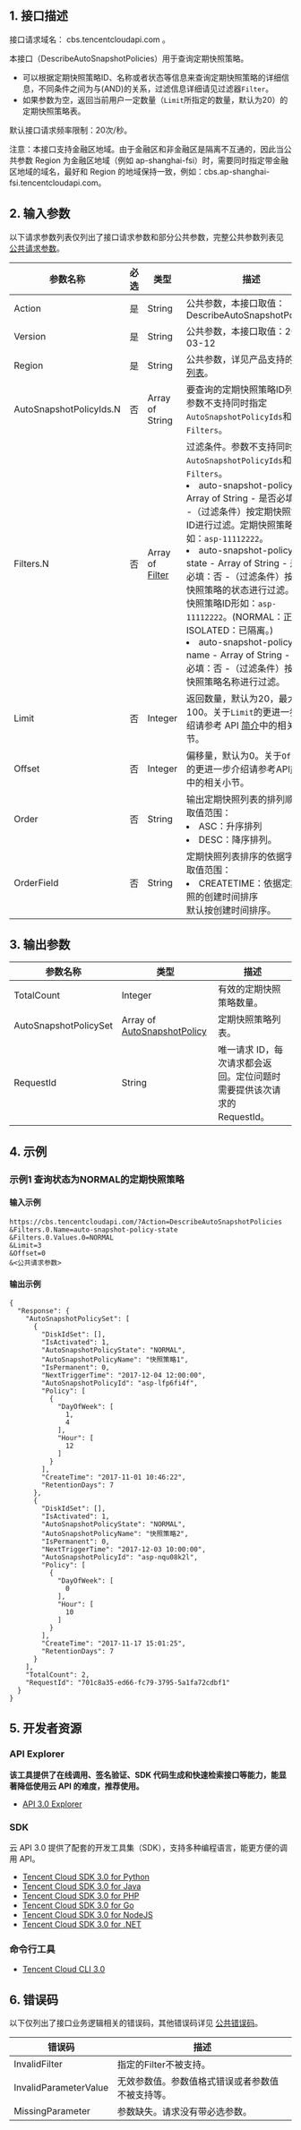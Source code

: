 ## 1. 接口描述

接口请求域名： cbs.tencentcloudapi.com 。

本接口（DescribeAutoSnapshotPolicies）用于查询定期快照策略。

* 可以根据定期快照策略ID、名称或者状态等信息来查询定期快照策略的详细信息，不同条件之间为与(AND)的关系，过滤信息详细请见过滤器`Filter`。
* 如果参数为空，返回当前用户一定数量（`Limit`所指定的数量，默认为20）的定期快照策略表。


默认接口请求频率限制：20次/秒。

注意：本接口支持金融区地域。由于金融区和非金融区是隔离不互通的，因此当公共参数 Region 为金融区地域（例如 ap-shanghai-fsi）时，需要同时指定带金融区地域的域名，最好和 Region 的地域保持一致，例如：cbs.ap-shanghai-fsi.tencentcloudapi.com。



## 2. 输入参数

以下请求参数列表仅列出了接口请求参数和部分公共参数，完整公共参数列表见 [公共请求参数](/document/api/362/15637)。

| 参数名称 | 必选 | 类型 | 描述 |
|---------|---------|---------|---------|
| Action | 是 | String | 公共参数，本接口取值：DescribeAutoSnapshotPolicies |
| Version | 是 | String | 公共参数，本接口取值：2017-03-12 |
| Region | 是 | String | 公共参数，详见产品支持的 [地域列表](/document/api/362/15637#.E5.9C.B0.E5.9F.9F.E5.88.97.E8.A1.A8)。 |
| AutoSnapshotPolicyIds.N | 否 | Array of String | 要查询的定期快照策略ID列表。参数不支持同时指定`AutoSnapshotPolicyIds`和`Filters`。 |
| Filters.N | 否 | Array of [Filter](/document/api/362/15669#Filter) | 过滤条件。参数不支持同时指定`AutoSnapshotPolicyIds`和`Filters`。<br><li>auto-snapshot-policy-id - Array of String - 是否必填：否 -（过滤条件）按定期快照策略ID进行过滤。定期快照策略ID形如：`asp-11112222`。<br><li>auto-snapshot-policy-state - Array of String - 是否必填：否 -（过滤条件）按定期快照策略的状态进行过滤。定期快照策略ID形如：`asp-11112222`。(NORMAL：正常 &#124; ISOLATED：已隔离。)<br><li>auto-snapshot-policy-name - Array of String - 是否必填：否 -（过滤条件）按定期快照策略名称进行过滤。 |
| Limit | 否 | Integer | 返回数量，默认为20，最大值为100。关于`Limit`的更进一步介绍请参考 API [简介](/document/362/13158)中的相关小节。 |
| Offset | 否 | Integer | 偏移量，默认为0。关于`Offset`的更进一步介绍请参考API[简介](/document/362/13158)中的相关小节。 |
| Order | 否 | String | 输出定期快照列表的排列顺序。取值范围：<br><li>ASC：升序排列<br><li>DESC：降序排列。 |
| OrderField | 否 | String | 定期快照列表排序的依据字段。取值范围：<br><li>CREATETIME：依据定期快照的创建时间排序<br>默认按创建时间排序。 |

## 3. 输出参数

| 参数名称 | 类型 | 描述 |
|---------|---------|---------|
| TotalCount | Integer | 有效的定期快照策略数量。|
| AutoSnapshotPolicySet | Array of [AutoSnapshotPolicy](/document/api/362/15669#AutoSnapshotPolicy) | 定期快照策略列表。|
| RequestId | String | 唯一请求 ID，每次请求都会返回。定位问题时需要提供该次请求的 RequestId。|

## 4. 示例

### 示例1 查询状态为NORMAL的定期快照策略

#### 输入示例

```
https://cbs.tencentcloudapi.com/?Action=DescribeAutoSnapshotPolicies
&Filters.0.Name=auto-snapshot-policy-state
&Filters.0.Values.0=NORMAL
&Limit=3
&Offset=0
&<公共请求参数>
```

#### 输出示例

```
{
  "Response": {
    "AutoSnapshotPolicySet": [
      {
        "DiskIdSet": [],
        "IsActivated": 1,
        "AutoSnapshotPolicyState": "NORMAL",
        "AutoSnapshotPolicyName": "快照策略1",
        "IsPermanent": 0,
        "NextTriggerTime": "2017-12-04 12:00:00",
        "AutoSnapshotPolicyId": "asp-lfp6fi4f",
        "Policy": [
          {
            "DayOfWeek": [
              1,
              4
            ],
            "Hour": [
              12
            ]
          }
        ],
        "CreateTime": "2017-11-01 10:46:22",
        "RetentionDays": 7
      },
      {
        "DiskIdSet": [],
        "IsActivated": 1,
        "AutoSnapshotPolicyState": "NORMAL",
        "AutoSnapshotPolicyName": "快照策略2",
        "IsPermanent": 0,
        "NextTriggerTime": "2017-12-03 10:00:00",
        "AutoSnapshotPolicyId": "asp-nqu08k2l",
        "Policy": [
          {
            "DayOfWeek": [
              0
            ],
            "Hour": [
              10
            ]
          }
        ],
        "CreateTime": "2017-11-17 15:01:25",
        "RetentionDays": 7
      }
    ],
    "TotalCount": 2,
    "RequestId": "701c8a35-ed66-fc79-3795-5a1fa72cdbf1"
  }
}
```


## 5. 开发者资源

### API Explorer

**该工具提供了在线调用、签名验证、SDK 代码生成和快速检索接口等能力，能显著降低使用云 API 的难度，推荐使用。**

* [API 3.0 Explorer](https://console.cloud.tencent.com/api/explorer?Product=cbs&Version=2017-03-12&Action=DescribeAutoSnapshotPolicies)

### SDK

云 API 3.0 提供了配套的开发工具集（SDK），支持多种编程语言，能更方便的调用 API。

* [Tencent Cloud SDK 3.0 for Python](https://github.com/TencentCloud/tencentcloud-sdk-python)
* [Tencent Cloud SDK 3.0 for Java](https://github.com/TencentCloud/tencentcloud-sdk-java)
* [Tencent Cloud SDK 3.0 for PHP](https://github.com/TencentCloud/tencentcloud-sdk-php)
* [Tencent Cloud SDK 3.0 for Go](https://github.com/TencentCloud/tencentcloud-sdk-go)
* [Tencent Cloud SDK 3.0 for NodeJS](https://github.com/TencentCloud/tencentcloud-sdk-nodejs)
* [Tencent Cloud SDK 3.0 for .NET](https://github.com/TencentCloud/tencentcloud-sdk-dotnet)

### 命令行工具

* [Tencent Cloud CLI 3.0](https://cloud.tencent.com/document/product/440/6176)

## 6. 错误码

以下仅列出了接口业务逻辑相关的错误码，其他错误码详见 [公共错误码](/document/api/362/15694#.E5.85.AC.E5.85.B1.E9.94.99.E8.AF.AF.E7.A0.81)。

| 错误码 | 描述 |
|---------|---------|
| InvalidFilter | 指定的Filter不被支持。 |
| InvalidParameterValue | 无效参数值。参数值格式错误或者参数值不被支持等。 |
| MissingParameter | 参数缺失。请求没有带必选参数。 |
